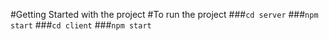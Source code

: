 #Getting Started with the project
#To run the project
###`cd server`
###`npm start`
###`cd client`
###`npm start`
